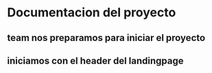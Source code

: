 # Documentacion del proyecto

##  team nos preparamos para iniciar el proyecto
## iniciamos con el header del landingpage
